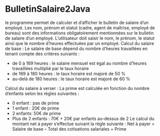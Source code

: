 # BulletinSalaire2Java

le programme permet de calculer et d’afficher le bulletin de salaire 
d’un employé.
Les nom, prénom et statut (cadre, agent de maîtrise, employé de bureau) sont des
informations obligatoirement mentionnées sur le bulletin de salaire d’un employé.
L’utilisateur doit saisir le nom, le prénom, le statut ainsi que le nombre d’heures effectuées
par un employé.
Calcul du salaire de base :
Le salaire de base dépend du nombre d’heures travaillées en tenant compte des critères
suivants :
- de 0 à 169 heures : le salaire mensuel est égal au nombre d’heures travaillées
multiplié par le taux horaire
- de 169 à 180 heures : le taux horaire est majoré de 50 %
- au-delà de 180 heures : le taux horaire est majoré de 60 %

Calcul du salaire à verser :
La prime est calculée en fonction du nombre d’enfants selon les règles suivantes :
- 0 enfant : pas de prime
- 1 enfant : 20€ de prime
- 2 enfants: 50€ de prime
- Plus de 2 enfants : 70€ + 20€ par enfants au-dessus de 2
Le calcul du montant net à payer s’effectue suivant la règle suivante :
Net à payer = Salaire de base – Total des cotisations salariales + Prime
